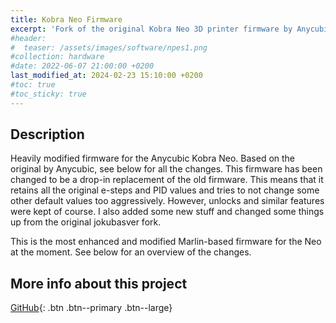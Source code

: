 ```yaml
---
title: Kobra Neo Firmware
excerpt: 'Fork of the original Kobra Neo 3D printer firmware by Anycubic including updates and fixes.'
#header:
#  teaser: /assets/images/software/npes1.png
#collection: hardware
#date: 2022-06-07 21:00:00 +0200
last_modified_at: 2024-02-23 15:10:00 +0200
#toc: true
#toc_sticky: true
---
```


## Description

Heavily modified firmware for the Anycubic Kobra Neo. Based on the original by Anycubic, see below for all the changes. This firmware has been changed to be a drop-in replacement of the old firmware. This means that it retains all the original e-steps and PID values and tries to not change some other default values too aggressively. However, unlocks and similar features were kept of course. I also added some new stuff and changed some things up from the original jokubasver fork.

This is the most enhanced and modified Marlin-based firmware for the Neo at the moment. See below for an overview of the changes.

## More info about this project

[<i class="fab fa-github"></i> GitHub](https://github.com/NuclearPhoenixx/Kobra_Neo){: .btn .btn--primary .btn--large}

